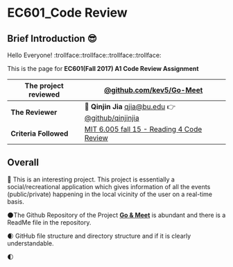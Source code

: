 # EC601_Code Review
## Brief Introduction :sunglasses:
  Hello Everyone! :trollface::trollface::trollface::trollface:
  
  This is the page for **EC601(Fall 2017) A1 Code Review Assignment** 
  
  |The project reviewed| **[@github.com/kev5/Go-Meet](https://github.com/kev5/Go-Meet)**
  |--|--
  |**The Reviewer**| :boy: **Qinjin Jia** qjia@bu.edu   :point_right:[@github/qinjinjia](https://github.com/qinjinjia)
  |**Criteria Followed**| [MIT 6.005 fall 15 - Reading 4 Code Review](http://web.mit.edu/6.005/www/fa15/classes/04-code-review/)

## Overall
 :new_moon_with_face: This is an interesting project. This project is essentially a social/recreational application which gives information of all the events  (public/private) happening in the local vicinity of the user on a real-time basis.
 
 :new_moon:The Github Repository of the Project **[Go & Meet](https://github.com/kev5/Go-Meet)** is abundant and there is a ReadMe file in the repository.
 
 :waxing_crescent_moon: GitHub file structure and directory structure and if it is clearly understandable.

 :first_quarter_moon:
##
